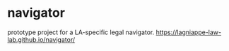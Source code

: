 # navigator
prototype project for a LA-specific legal navigator. https://lagniappe-law-lab.github.io/navigator/
